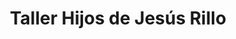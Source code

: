 ---
title: "Taller Hijos de Jesús Rillo"
url: /perales-del-alfambra/taller-hijos-de-jesus-rillo/
shop: Autowerkstatt
---